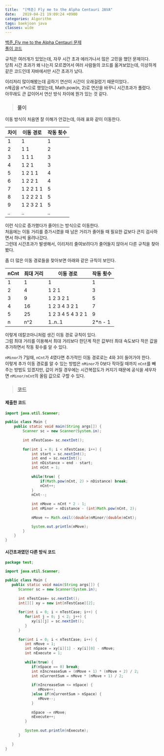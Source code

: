 ```yaml
---
title:  "[백준] Fly me to the Alpha Centauri JAVA"
date:   2019-04-21 19:09:24 +0900
categories: Algorithm
tags: baekjoon java
classes: wide
---
```


[백준_Fly me to the Alpha Centauri 문제](https://www.acmicpc.net/problem/1011)  
[풀이 코드](https://github.com/2ssue/Algorithm/blob/master/Baekjoon/1011.java)  
  
규칙은 여러개가 있었는데, 자꾸 시간 초과 에러가나서 많은 고민을 했던 문제이다.  
당최 시간 초과가 왜 나는지 모르겠어서 여러 사람들의 코드를 옮겨보았는데, 이상하게 같은 코드인데 자바에서만 시간 초과가 났다.  
  
이리저리 많이해봤는데 곱하기 연산이 시간이 오래걸렸기 때문이었다..  
n제곱을 n*n으로 했었는데, Math.pow(n, 2)로 연산을 바꾸니 시간초과가 풀렸다.  
아무래도 큰 값이어서 연산 방식 차이에 뭔가 있는 것 같다.  
  
> ### 풀이

이동 방식이 처음엔 잘 이해가 안갔는데, 아래 표와 같이 이동한다.  
  
|차이|이동 경로|작동 횟수|
|--|--|--|
|1|1|1|
|2|1 1|2|
|3|1 1 1|3|
|4|1 2 1|3|
|5|1 2 1 1|4|
|6|1 2 2 1|4|
|7|1 2 2 1 1|5|
|8|1 2 2 2 1|5|
|9|1 2 3 2 1|5|
|..|..|..|
  
이런 식으로 증가했다가 줄어드는 방식으로 이동한다.  
처음에는 이동 거리를 증가시켰을 때 남은 거리가 줄어들 때 필요한 값보다 큰지 검사하면서 하나씩 올려나갔다.  
그런데 시간초과가 발생해서, 이리저리 줄여보려다가 줄어들지 않아서 다른 규칙을 찾아봤다.  
  
좀 더 많은 이동 경로들을 찾아보면 아래와 같은 규칙이 보인다.  
  
|nCnt|최대 거리|이동 경로|작동 횟수|
|--|--|--|--|
|1|1|1|1|4
|2|4|1 2 1|3|
|3|9|1 2 3 2 1|5|
|4|16|1 2 3 4 3 2 1|7|
|5|25|1 2 3 4 5 4 3 2 1|9|
|n|n^2|1..n..1|2*n - 1|
  
이렇게 데칼코마니처럼 생긴 이동 경로 규칙이 있다.  
그럼 최대 거리를 이용해서 최대 거리보다 한단계 작은 값부터 최대 속도보다 작은 값을 추가하면서 작동 횟수를 알 수 있다.  
  
`nMinor`가 7일때, `nCnt`가 4였다면 추가적인 이동 경로로는 4와 3이 들어가야 한다.  
이렇게 추가 이동 경로를 알 수 있는 방법은 `nMinor`가 0보다 작아질 때까지 `nCnt`를 빼주는 방법도 있겠지만, 값이 커질 경우에는 시간복잡도가 커지기 때문에 공식을 세우자면 `nMinor/nCnt`의 올림 값으로 구할 수 있다.  

> ### 코드

#### 제출한 코드

```java
import java.util.Scanner;

public class Main {
    public static void main(String args[]) {
        Scanner sc = new Scanner(System.in);
        
        int nTestCase= sc.nextInt();
        
        for(int i = 0; i < nTestCase; i++) {
            int start = sc.nextInt();
            int end = sc.nextInt();
            int nDistance = end - start;
            int nCnt = 1;
            
            while(true) {
                if(Math.pow(nCnt, 2) > nDistance) break;
                nCnt++;
            }
            nCnt--;
            
            int nMove = nCnt * 2 - 1;
            int nMinor = nDistance - (int)Math.pow(nCnt, 2);
            
            nMove += Math.ceil((double)nMinor/(double)nCnt);

            System.out.println(nMove);
        }
    }
}
```

#### 시간초과였던 다른 방식 코드

```java
package test;

import java.util.Scanner;

public class Main {
   public static void main(String args[]) {
      Scanner sc = new Scanner(System.in);
      
      int nTestCase= sc.nextInt();
      int[][] xy = new int[nTestCase][2];
      
      for(int i = 0; i < nTestCase; i++) {
         for(int j = 0; j < 2; j++) {
            xy[i][j] = sc.nextInt();
         }
      }
      
      for(int i = 0; i < nTestCase; i++) {
         int nMove = 1;
         int nSpace = xy[i][1] - xy[i][0] - nMove;
         int nExecute = 1;
         
         while(true) {
            if(nSpace == 0) break;
            int nIncreaseSum = (nMove + 1) * (nMove + 2) / 2;
            int nCurrentSum = nMove * (nMove + 1) / 2;
            
            if(nIncreaseSum <= nSpace) {
               nMove++;
            }else if(nCurrentSum > nSpace) {
               nMove--;
            }
            
            nSpace -= nMove;
            nExecute++;
         }
         
         System.out.println(nExecute);
      }
      
   }
}
```
